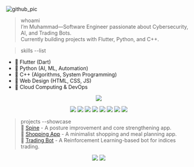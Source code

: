 
![github_pic](https://github.com/user-attachments/assets/7d2d54e2-13b2-492d-b238-f4b925b72226)

> whoami  
I’m Muhammad—Software Engineer passionate about Cybersecurity, AI, and Trading Bots.  
Currently building projects with Flutter, Python, and C++.  

> skills --list
> 
- 🔹 Flutter (Dart)  
- 🔹 Python (AI, ML, Automation)  
- 🔹 C++ (Algorithms, System Programming)  
- 🔹 Web Design (HTML, CSS, JS)  
- 🔹 Cloud Computing & DevOps  
<p align="center"> <img src="https://readme-typing-svg.herokuapp.com?font=Fira+Code&size=22&duration=2500&pause=800&color=38C172&center=true&vCenter=true&width=600&lines=Tech+Stack%3A;Flutter+%7C+Dart;Python+%7C+C%2B%2B+%7C+JavaScript;Firebase+%7C+GitHub+%7C+Linux" /> </p> <p align="center"> <img src="https://img.shields.io/badge/Flutter-02569B?style=for-the-badge&logo=flutter&logoColor=white" /> <img src="https://img.shields.io/badge/Dart-0175C2?style=for-the-badge&logo=dart&logoColor=white" /> <img src="https://img.shields.io/badge/Python-3776AB?style=for-the-badge&logo=python&logoColor=white" /> <img src="https://img.shields.io/badge/C++-00599C?style=for-the-badge&logo=cplusplus&logoColor=white" /> <img src="https://img.shields.io/badge/JavaScript-F7DF1E?style=for-the-badge&logo=javascript&logoColor=black" /> <img src="https://img.shields.io/badge/Firebase-FFCA28?style=for-the-badge&logo=firebase&logoColor=black" /> <img src="https://img.shields.io/badge/GitHub-181717?style=for-the-badge&logo=github&logoColor=white" /> <img src="https://img.shields.io/badge/Linux-FCC624?style=for-the-badge&logo=linux&logoColor=black" /> </p>


> projects --showcase  
🔹 [Spine](#) - A posture improvement and core strengthening app.  
🔹 [Shopping App](#) - A minimalist shopping and meal planning app.  
🔹 [Trading Bot](#) - A Reinforcement Learning-based bot for indices trading.  



<p align="center"> <img src="https://github-readme-streak-stats.herokuapp.com/?user=Moh-dakai&theme=tokyonight&hide_border=true" /> <img src="https://github-readme-stats.vercel.app/api/top-langs/?username=Moh-dakai&layout=compact&theme=tokyonight&hide_border=true" /> </p>
